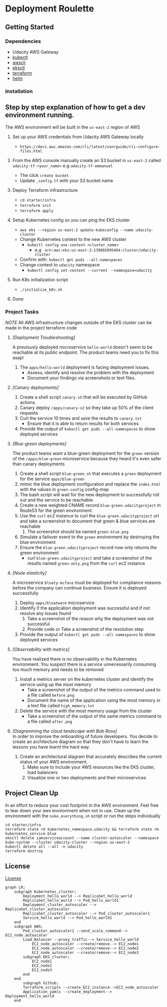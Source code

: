 # Deployment Roulette

## Getting Started

### Dependencies

- Udacity AWS Gateway
- [kubectl](https://kubernetes.io/docs/tasks/tools/)
- [awscli](https://aws.amazon.com/cli/)
- [eksctl](https://eksctl.io/introduction/#installation)
- [terraform](https://learn.hashicorp.com/tutorials/terraform/install-cli?in=terraform/aws-get-started)
- [helm](https://www.eksworkshop.com/beginner/060_helm/helm_intro/install/)

### Installation

Step by step explanation of how to get a dev environment running.
----------
The AWS environment will be built in the `us-east-2` region of AWS

1. Set up your AWS credentials from Udacity AWS Gateway locally
    - `https://docs.aws.amazon.com/cli/latest/userguide/cli-configure-files.html`

2. From the AWS console manually create an S3 bucket in `us-east-2` called `udacity-tf-<your_name>`
   e.g `udacity-tf-emmanuel`
    - The click `create bucket`
    - Update `_config.tf` with your S3 bucket name

3. Deploy Terraform infrastructure
    - `cd starter/infra`
    - `terraform init`
    - `terraform apply`

5. Setup Kubernetes config so you can ping the EKS cluster
    - `aws eks --region us-east-2 update-kubeconfig --name udacity-cluster`
    - Change Kubernetes context to the new AWS cluster
        - `kubectl config use-context <cluster_name>`
            - e.g ` arn:aws:eks:us-east-2:139802095464:cluster/udacity-cluster`
    - Confirm with: `kubectl get pods --all-namespaces`
    - Change context to `udacity` namespace
        - `kubectl config set-context --current --namespace=udacity`

6. Run K8s initialization script
    - `./initialize_k8s.sh`

7. Done

### Project Tasks

*NOTE* All AWS infrastructure changes outside of the EKS cluster can be made in the project terraform code

1. *[Deployment Troubleshooting]*

   A previously deployed microservice `hello-world` doesn't seem to be reachable at its public endpoint. The product
   teams need you to fix this asap!
    1. The `apps/hello-world` deployment is facing deployment issues.
        - Assess, identify and resolve the problem with the deployment
        - Document your findings via screenshots or text files.

2. *[Canary deployments]*
    1. Create a shell script `canary.sh` that will be executed by GitHub actions.
    2. Canary deploy `/apps/canary-v2` so they take up 50% of the client requests
    3. Curl the service 10 times and save the results to `canary.txt`
        - Ensure that it is able to return results for both services
    4. Provide the output of `kubectl get pods --all-namespaces` to show deployed services

3. *[Blue-green deployments]*

   The product teams want a blue-green deployment for the `green` version of the `/apps/blue-green` microservice because
   they heard it's even safer than canary deployments
    1. Create a shell script `blue-green.sh` that executes a `green` deployment for the service `apps/blue-green`
    2. mimic the blue deployment configuration and replace the `index.html` with the values in `green-config` config-map
    3. The bash script will wait for the new deployment to successfully roll out and the service to be reachable.
    4. Create a new weighted CNAME record `blue-green.udacityproject` in Route53 for the green environment
    5. Use the `curl` ec2 instance to curl the `blue-green.udacityproject` url and take a screenshot to document that
       green & blue services are reachable
        1. The screenshot should be named `green-blue.png`
    6. Simulate a failover event to the `green` environment by destroying the blue environment
    7. Ensure the `blue-green.udacityproject` record now only returns the green environment
        - curl `blue-green.udacityproject` and take a screenshot of the results named `green-only.png` from the `curl`
          ec2 instance

4. *[Node elasticity]*

   A microservice `bloaty-mcface` must be deployed for compliance reasons before the company can continue business.
   Ensure it is deployed successfully
    1. Deploy `apps/bloatware` microservice
    2. Identify if the application deployment was successful and if not resolve any issues found
        1. Take a screenshot of the reason why the deployment was not successful
        2. Provide code or Take a screenshot of the resolution step
    3. Provide the output of `kubectl get pods --all-namespaces` to show deployed services

5. *[Observability with metrics]*
 
   You have realized there is no observability in the Kubernetes environment. You suspect there is a service
   unnecessarily consuming too much memory and needs to be removed
    1. Install a metrics server on the kubernetes cluster and identify the service using up the most memory
        - Take a screenshot of the output of the metrics command used to a file called `before.png`
        - Document the name of the application using the most memory in a text file called `high_memory.txt`
    2. Delete the service with the most memory usage from the cluster
        - Take a screenshot of the output of the same metrics command to a file called `after.png`

6. *[Diagramming the cloud landscape with Bob Ross]*  
   In order to improve the onboarding of future developers. You decide to create an architecture diagram so that they
   don't have to learn the lessons you have learnt the hard way.
    1. Create an architectural diagram that accurately describes the current status of your AWS environment.
        1. Make sure to include your AWS resources like the EKS cluster, load balancers
        2. Visualize one or two deployments and their microservices

## Project Clean Up

In an effort to reduce your cost footprint in the AWS environment. Feel free to tear down your aws environment when not
in use. Clean up the environment with the `nuke_everything.sh` script or run the steps individually

```
cd starter/infra
terraform state rm kubernetes_namespace.udacity && terraform state rm kubernetes_service.blue
eksctl delete iamserviceaccount --name cluster-autoscaler --namespace kube-system --cluster udacity-cluster --region us-east-2
kubectl delete all --all -n udacity
terraform destroy
```

## License

[License](../LICENSE.md)


```mermaid
graph LR;
    subgraph Kubernetes_cluster;
        Deployment_hello_world --> ReplicaSet_hello_world
        ReplicaSet_hello_world --> Pod_hello_world1
        Deployment_cluster_autoscaler --> ReplicaSet_cluster_autoscaler
        ReplicaSet_cluster_autoscaler --> Pod_cluster_autoscaler1
        Service_hello_world --> Pod_hello_world1
    end
    subgraph AWS;
        Pod_cluster_autoscaler1 --send_scale_command--> EC2_node_autoscaler
        Load_Balancer --proxy_traffic--> Service_hello_world
            EC2_node_autoscaler --create/remove--> EC2_node1
            EC2_node_autoscaler --create/remove--> EC2_node2
            EC2_node_autoscaler --create/remove--> EC2_node3
        subgraph EKS_cluster;
            EC2_node1
            EC2_node2
            EC2_node3
        end
    end
        subgraph Github;
        Terraform_scripts --create_EC2_instance-->EC2_node_autoscaler
        Application_yamls --create_deployment--> Deployment_hello_world
    end
```